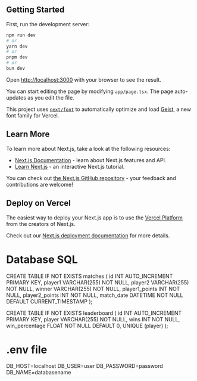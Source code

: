 ## Getting Started

First, run the development server:

```bash
npm run dev
# or
yarn dev
# or
pnpm dev
# or
bun dev
```

Open [http://localhost:3000](http://localhost:3000) with your browser to see the result.

You can start editing the page by modifying `app/page.tsx`. The page auto-updates as you edit the file.

This project uses [`next/font`](https://nextjs.org/docs/app/building-your-application/optimizing/fonts) to automatically optimize and load [Geist](https://vercel.com/font), a new font family for Vercel.

## Learn More

To learn more about Next.js, take a look at the following resources:

- [Next.js Documentation](https://nextjs.org/docs) - learn about Next.js features and API.
- [Learn Next.js](https://nextjs.org/learn) - an interactive Next.js tutorial.

You can check out [the Next.js GitHub repository](https://github.com/vercel/next.js) - your feedback and contributions are welcome!

## Deploy on Vercel

The easiest way to deploy your Next.js app is to use the [Vercel Platform](https://vercel.com/new?utm_medium=default-template&filter=next.js&utm_source=create-next-app&utm_campaign=create-next-app-readme) from the creators of Next.js.

Check out our [Next.js deployment documentation](https://nextjs.org/docs/app/building-your-application/deploying) for more details.

# Database SQL

CREATE TABLE IF NOT EXISTS matches (
    id INT AUTO_INCREMENT PRIMARY KEY,
    player1 VARCHAR(255) NOT NULL,
    player2 VARCHAR(255) NOT NULL,
    winner VARCHAR(255) NOT NULL,
    player1_points INT NOT NULL,
    player2_points INT NOT NULL,
    match_date DATETIME NOT NULL DEFAULT CURRENT_TIMESTAMP
);

CREATE TABLE IF NOT EXISTS leaderboard (
    id INT AUTO_INCREMENT PRIMARY KEY,
    player VARCHAR(255) NOT NULL,
    wins INT NOT NULL,
    win_percentage FLOAT NOT NULL DEFAULT 0,
    UNIQUE (player)
);

# .env file

DB_HOST=localhost
DB_USER=user
DB_PASSWORD=password
DB_NAME=databasename
